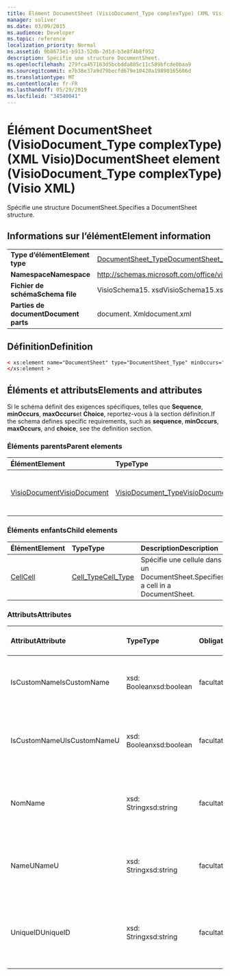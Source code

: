 ```yaml
---
title: Élément DocumentSheet (VisioDocument_Type complexType) (XML Visio)
manager: soliver
ms.date: 03/09/2015
ms.audience: Developer
ms.topic: reference
localization_priority: Normal
ms.assetid: 9b8673e1-b913-52db-2d1d-b3e8f4b8f952
description: Spécifie une structure DocumentSheet.
ms.openlocfilehash: 279fca457163d5bcbdda885c11c589bfcde0baa9
ms.sourcegitcommit: e7b38e37a9d79becfd679e10420a19890165606d
ms.translationtype: MT
ms.contentlocale: fr-FR
ms.lasthandoff: 05/29/2019
ms.locfileid: "34540041"
---
```

# <a name="documentsheet-element-visiodocumenttype-complextype-visio-xml"></a><span data-ttu-id="f0e3e-103">Élément DocumentSheet (VisioDocument_Type complexType) (XML Visio)</span><span class="sxs-lookup"><span data-stu-id="f0e3e-103">DocumentSheet element (VisioDocument_Type complexType) (Visio XML)</span></span>

<span data-ttu-id="f0e3e-104">Spécifie une structure DocumentSheet.</span><span class="sxs-lookup"><span data-stu-id="f0e3e-104">Specifies a DocumentSheet structure.</span></span>
  
## <a name="element-information"></a><span data-ttu-id="f0e3e-105">Informations sur l’élément</span><span class="sxs-lookup"><span data-stu-id="f0e3e-105">Element information</span></span>

|||
|:-----|:-----|
|<span data-ttu-id="f0e3e-106">**Type d’élément**</span><span class="sxs-lookup"><span data-stu-id="f0e3e-106">**Element type**</span></span> <br/> |[<span data-ttu-id="f0e3e-107">DocumentSheet_Type</span><span class="sxs-lookup"><span data-stu-id="f0e3e-107">DocumentSheet_Type</span></span>](documentsheet_type-complextypevisio-xml.md) <br/> |
|<span data-ttu-id="f0e3e-108">**Namespace**</span><span class="sxs-lookup"><span data-stu-id="f0e3e-108">**Namespace**</span></span> <br/> |http://schemas.microsoft.com/office/visio/2012/main  <br/> |
|<span data-ttu-id="f0e3e-109">**Fichier de schéma**</span><span class="sxs-lookup"><span data-stu-id="f0e3e-109">**Schema file**</span></span> <br/> |<span data-ttu-id="f0e3e-110">VisioSchema15. xsd</span><span class="sxs-lookup"><span data-stu-id="f0e3e-110">VisioSchema15.xsd</span></span>  <br/> |
|<span data-ttu-id="f0e3e-111">**Parties de document**</span><span class="sxs-lookup"><span data-stu-id="f0e3e-111">**Document parts**</span></span> <br/> |<span data-ttu-id="f0e3e-112">document. Xml</span><span class="sxs-lookup"><span data-stu-id="f0e3e-112">document.xml</span></span>  <br/> |
   
## <a name="definition"></a><span data-ttu-id="f0e3e-113">Définition</span><span class="sxs-lookup"><span data-stu-id="f0e3e-113">Definition</span></span>

```XML
< xs:element name="DocumentSheet" type="DocumentSheet_Type" minOccurs="0" maxOccurs="1" >
</xs:element >
```

## <a name="elements-and-attributes"></a><span data-ttu-id="f0e3e-114">Éléments et attributs</span><span class="sxs-lookup"><span data-stu-id="f0e3e-114">Elements and attributes</span></span>

<span data-ttu-id="f0e3e-115">Si le schéma définit des exigences spécifiques, telles que **Sequence**, **minOccurs**, **maxOccurs**et **Choice**, reportez-vous à la section définition.</span><span class="sxs-lookup"><span data-stu-id="f0e3e-115">If the schema defines specific requirements, such as **sequence**, **minOccurs**, **maxOccurs**, and **choice**, see the definition section.</span></span> 
  
### <a name="parent-elements"></a><span data-ttu-id="f0e3e-116">Éléments parents</span><span class="sxs-lookup"><span data-stu-id="f0e3e-116">Parent elements</span></span>

|<span data-ttu-id="f0e3e-117">**Élément**</span><span class="sxs-lookup"><span data-stu-id="f0e3e-117">**Element**</span></span>|<span data-ttu-id="f0e3e-118">**Type**</span><span class="sxs-lookup"><span data-stu-id="f0e3e-118">**Type**</span></span>|<span data-ttu-id="f0e3e-119">**Description**</span><span class="sxs-lookup"><span data-stu-id="f0e3e-119">**Description**</span></span>|
|:-----|:-----|:-----|
|[<span data-ttu-id="f0e3e-120">VisioDocument</span><span class="sxs-lookup"><span data-stu-id="f0e3e-120">VisioDocument</span></span>](visiodocument-elementvisio-xml.md) <br/> |[<span data-ttu-id="f0e3e-121">VisioDocument_Type</span><span class="sxs-lookup"><span data-stu-id="f0e3e-121">VisioDocument_Type</span></span>](visiodocument_type-complextypevisio-xml.md) <br/> |<span data-ttu-id="f0e3e-122">Élément racine d’un document Microsoft Visio.</span><span class="sxs-lookup"><span data-stu-id="f0e3e-122">The root element of a Microsoft Visio document.</span></span>  <br/> |
   
### <a name="child-elements"></a><span data-ttu-id="f0e3e-123">Éléments enfants</span><span class="sxs-lookup"><span data-stu-id="f0e3e-123">Child elements</span></span>

|<span data-ttu-id="f0e3e-124">**Élément**</span><span class="sxs-lookup"><span data-stu-id="f0e3e-124">**Element**</span></span>|<span data-ttu-id="f0e3e-125">**Type**</span><span class="sxs-lookup"><span data-stu-id="f0e3e-125">**Type**</span></span>|<span data-ttu-id="f0e3e-126">**Description**</span><span class="sxs-lookup"><span data-stu-id="f0e3e-126">**Description**</span></span>|
|:-----|:-----|:-----|
|[<span data-ttu-id="f0e3e-127">Cell</span><span class="sxs-lookup"><span data-stu-id="f0e3e-127">Cell</span></span>](cell-elementvisio-xml.md) <br/> |[<span data-ttu-id="f0e3e-128">Cell_Type</span><span class="sxs-lookup"><span data-stu-id="f0e3e-128">Cell_Type</span></span>](cell_type-complextypevisio-xml.md) <br/> |<span data-ttu-id="f0e3e-129">Spécifie une cellule dans un DocumentSheet.</span><span class="sxs-lookup"><span data-stu-id="f0e3e-129">Specifies a cell in a DocumentSheet.</span></span>  <br/> |
   
### <a name="attributes"></a><span data-ttu-id="f0e3e-130">Attributs</span><span class="sxs-lookup"><span data-stu-id="f0e3e-130">Attributes</span></span>

|<span data-ttu-id="f0e3e-131">**Attribut**</span><span class="sxs-lookup"><span data-stu-id="f0e3e-131">**Attribute**</span></span>|<span data-ttu-id="f0e3e-132">**Type**</span><span class="sxs-lookup"><span data-stu-id="f0e3e-132">**Type**</span></span>|<span data-ttu-id="f0e3e-133">**Obligatoire**</span><span class="sxs-lookup"><span data-stu-id="f0e3e-133">**Required**</span></span>|<span data-ttu-id="f0e3e-134">**Description**</span><span class="sxs-lookup"><span data-stu-id="f0e3e-134">**Description**</span></span>|<span data-ttu-id="f0e3e-135">**Valeurs possibles**</span><span class="sxs-lookup"><span data-stu-id="f0e3e-135">**Possible values**</span></span>|
|:-----|:-----|:-----|:-----|:-----|
|<span data-ttu-id="f0e3e-136">IsCustomName</span><span class="sxs-lookup"><span data-stu-id="f0e3e-136">IsCustomName</span></span>  <br/> |<span data-ttu-id="f0e3e-137">xsd: Boolean</span><span class="sxs-lookup"><span data-stu-id="f0e3e-137">xsd:boolean</span></span>  <br/> |<span data-ttu-id="f0e3e-138">facultatif</span><span class="sxs-lookup"><span data-stu-id="f0e3e-138">optional</span></span>  <br/> |<span data-ttu-id="f0e3e-139">Indique si le nom a été personnalisé par l’utilisateur.</span><span class="sxs-lookup"><span data-stu-id="f0e3e-139">Describes whether the name has been customized by the user.</span></span>  <br/> |<span data-ttu-id="f0e3e-140">Valeurs du type xsd: Boolean.</span><span class="sxs-lookup"><span data-stu-id="f0e3e-140">Values of the xsd:Boolean type.</span></span>  <br/> |
|<span data-ttu-id="f0e3e-141">IsCustomNameU</span><span class="sxs-lookup"><span data-stu-id="f0e3e-141">IsCustomNameU</span></span>  <br/> |<span data-ttu-id="f0e3e-142">xsd: Boolean</span><span class="sxs-lookup"><span data-stu-id="f0e3e-142">xsd:boolean</span></span>  <br/> |<span data-ttu-id="f0e3e-143">facultatif</span><span class="sxs-lookup"><span data-stu-id="f0e3e-143">optional</span></span>  <br/> |<span data-ttu-id="f0e3e-144">Indique si le nom universel a été personnalisé par l’utilisateur.</span><span class="sxs-lookup"><span data-stu-id="f0e3e-144">Describes whether the universal name has been customized by the user.</span></span>  <br/> |<span data-ttu-id="f0e3e-145">Valeurs du type xsd: Boolean.</span><span class="sxs-lookup"><span data-stu-id="f0e3e-145">Values of the xsd:Boolean type.</span></span>  <br/> |
|<span data-ttu-id="f0e3e-146">Nom</span><span class="sxs-lookup"><span data-stu-id="f0e3e-146">Name</span></span>  <br/> |<span data-ttu-id="f0e3e-147">xsd: String</span><span class="sxs-lookup"><span data-stu-id="f0e3e-147">xsd:string</span></span>  <br/> |<span data-ttu-id="f0e3e-148">facultatif</span><span class="sxs-lookup"><span data-stu-id="f0e3e-148">optional</span></span>  <br/> |<span data-ttu-id="f0e3e-149">Spécifie le nom dépendant de la langue de DocumentSheet.</span><span class="sxs-lookup"><span data-stu-id="f0e3e-149">Specifies the language-dependent name of the DocumentSheet.</span></span>  <br/> |<span data-ttu-id="f0e3e-150">Valeurs du type xsd: String.</span><span class="sxs-lookup"><span data-stu-id="f0e3e-150">Values of the xsd:string type.</span></span>  <br/> |
|<span data-ttu-id="f0e3e-151">NameU</span><span class="sxs-lookup"><span data-stu-id="f0e3e-151">NameU</span></span>  <br/> |<span data-ttu-id="f0e3e-152">xsd: String</span><span class="sxs-lookup"><span data-stu-id="f0e3e-152">xsd:string</span></span>  <br/> |<span data-ttu-id="f0e3e-153">facultatif</span><span class="sxs-lookup"><span data-stu-id="f0e3e-153">optional</span></span>  <br/> |<span data-ttu-id="f0e3e-154">Spécifie le nom indépendant de la langue de DocumentSheet.</span><span class="sxs-lookup"><span data-stu-id="f0e3e-154">Specifies the language- independent name of the DocumentSheet.</span></span>  <br/> |<span data-ttu-id="f0e3e-155">Valeurs du type xsd: String.</span><span class="sxs-lookup"><span data-stu-id="f0e3e-155">Values of the xsd:string type.</span></span>  <br/> |
|<span data-ttu-id="f0e3e-156">UniqueID</span><span class="sxs-lookup"><span data-stu-id="f0e3e-156">UniqueID</span></span>  <br/> |<span data-ttu-id="f0e3e-157">xsd: String</span><span class="sxs-lookup"><span data-stu-id="f0e3e-157">xsd:string</span></span>  <br/> |<span data-ttu-id="f0e3e-158">facultatif</span><span class="sxs-lookup"><span data-stu-id="f0e3e-158">optional</span></span>  <br/> |<span data-ttu-id="f0e3e-159">Chaîne facultative.</span><span class="sxs-lookup"><span data-stu-id="f0e3e-159">Optional string.</span></span> <span data-ttu-id="f0e3e-160">GUID (globally unique identifier) qui identifie la forme.</span><span class="sxs-lookup"><span data-stu-id="f0e3e-160">A GUID (globally unique identifier) identifying the shape.</span></span>  <br/> |<span data-ttu-id="f0e3e-161">Valeurs du type xsd: String.</span><span class="sxs-lookup"><span data-stu-id="f0e3e-161">Values of the xsd:string type.</span></span>  <br/> |
   

